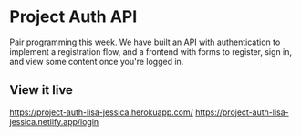 # Project Auth API

Pair programming this week. We have built an API with authentication to implement a registration flow, and a frontend with forms to register, sign in, and view some content once you're logged in. 


## View it live
https://project-auth-lisa-jessica.herokuapp.com/
https://project-auth-lisa-jessica.netlify.app/login

